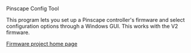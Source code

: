 Pinscape Config Tool

This program lets you set up a Pinscape controller's firmware and
select configuration options through a Windows GUI.  This works
with the V2 firmware.

<a href="https://developer.mbed.org/users/mjr/code/Pinscape_Controller_V2/">Firmware project home page</a>
